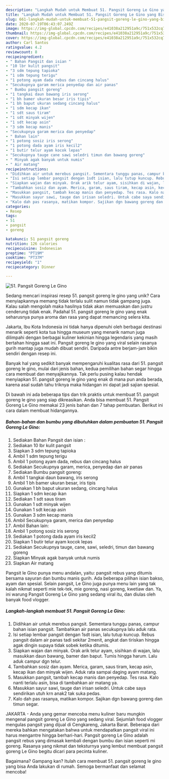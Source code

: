 ```yaml
---
description: "Langkah Mudah untuk Membuat 51. Pangsit Goreng Le Gino yang Bisa Manjain Lidah"
title: "Langkah Mudah untuk Membuat 51. Pangsit Goreng Le Gino yang Bisa Manjain Lidah"
slug: 661-langkah-mudah-untuk-membuat-51-pangsit-goreng-le-gino-yang-bisa-manjain-lidah
date: 2020-07-19T06:43:07.249Z
image: https://img-global.cpcdn.com/recipes/e41038a212951a9c/751x532cq70/51-pangsit-goreng-le-gino-foto-resep-utama.jpg
thumbnail: https://img-global.cpcdn.com/recipes/e41038a212951a9c/751x532cq70/51-pangsit-goreng-le-gino-foto-resep-utama.jpg
cover: https://img-global.cpcdn.com/recipes/e41038a212951a9c/751x532cq70/51-pangsit-goreng-le-gino-foto-resep-utama.jpg
author: Carl Santos
ratingvalue: 4.2
reviewcount: 8
recipeingredient:
- " Bahan Pangsit dan isian "
- "10 lbr kulit pangsit"
- "3 sdm tepung tapioka"
- "1 sdm tepung terigu"
- "1 potong ayam dada rebus dan cincang halus"
- "Secukupnya garam merica penyedap dan air panas"
- " Bumbu pangsit goreng"
- "1 tangkai daun bawang iris serong"
- "1 bh bamer ukuran besar iris tipis"
- "1 bh baput ukuran sedang cincang halus"
- "1 sdm kecap ikan"
- "1 sdt saus tiram"
- "1 sdt minyak wijen"
- "1 sdt kecap asin"
- "3 sdm kecap manis"
- "Secukupnya garam merica dan penyedap"
- " Bahan lain"
- "1 potong sosiz iris serong"
- "1 potong dada ayam iris kecil2"
- "1 butir telur ayam kocok lepas"
- "Secukupnya tauge cane sawi seledri timun dan bawang goreng"
- " Minyak agak banyak untuk numis"
- " Air matang"
recipeinstructions:
- "Didihkan air untuk merebus pangsit. Sementara tunggu panas, campur bahan isian pangsit. Tambahkan air panas secukupnya lalu aduk rata."
- "Isi setiap lembar pangsit dengan 1sdt isian, lalu tutup kuncup. Rebus pangsit dalam air panas tadi sekitar 2menit, angkat dan tiriskan hingga agak dingin supaya tidak sobek ketika ditumis."
- "Siapkan wajan dan minyak. Orak arik telur ayam, sisihkan di wajan, lalu masukkan daun bawang, bamer dan baput. Tumis hingga harum. Lalu aduk campur dgn telur."
- "Tambahkan sosiz dan ayam. Merica, garam, saus tiram, kecap asin, kecap ikan dan minyak wijen. Aduk rata sampai daging ayam matang."
- "Masukkan pangsit, tambah kecap manis dan penyedap. Tes rasa. Kalo nanti terlalu asin, bisa di tambahkan air matang ya."
- "Masukkan sayur sawi, tauge dan irisan seledri. Untuk cabe saya sendirikan utuh krn anak2 tak suka pedas."
- "Kalo dah pas rasanya, matikan kompor. Sajikan dgn bawang goreng dan timun segar."
categories:
- Resep
tags:
- 51
- pangsit
- goreng

katakunci: 51 pangsit goreng 
nutrition: 126 calories
recipecuisine: Indonesian
preptime: "PT19M"
cooktime: "PT37M"
recipeyield: "1"
recipecategory: Dinner

---
```



![51. Pangsit Goreng Le Gino](https://img-global.cpcdn.com/recipes/e41038a212951a9c/751x532cq70/51-pangsit-goreng-le-gino-foto-resep-utama.jpg)

Sedang mencari inspirasi resep 51. pangsit goreng le gino yang unik? Cara menyiapkannya memang tidak terlalu sulit namun tidak gampang juga. Kalau salah mengolah maka hasilnya tidak akan memuaskan dan justru cenderung tidak enak. Padahal 51. pangsit goreng le gino yang enak seharusnya punya aroma dan rasa yang dapat memancing selera kita.

Jakarta, Ibu Kota Indonesia ini tidak hanya dipenuhi oleh berbagai destinasi menarik seperti kota tua hingga museum yang menarik namun juga dilimpahi dengan berbagai kuliner kekinian hingga legendaris yang masih bertahan hingga saat ini. Pangsit goreng le gino yang viral selain rasanya gurih mantap juga mudah dibuat sendiri. Daripada antre berjam-jam bikin sendiri dengan resep ini.

Banyak hal yang sedikit banyak mempengaruhi kualitas rasa dari 51. pangsit goreng le gino, mulai dari jenis bahan, kedua pemilihan bahan segar hingga cara membuat dan menyajikannya. Tak perlu pusing kalau hendak menyiapkan 51. pangsit goreng le gino yang enak di mana pun anda berada, karena asal sudah tahu triknya maka hidangan ini dapat jadi sajian spesial.


Di bawah ini ada beberapa tips dan trik praktis untuk membuat 51. pangsit goreng le gino yang siap dikreasikan. Anda bisa membuat 51. Pangsit Goreng Le Gino memakai 23 jenis bahan dan 7 tahap pembuatan. Berikut ini cara dalam membuat hidangannya.

<!--inarticleads1-->

##### Bahan-bahan dan bumbu yang dibutuhkan dalam pembuatan 51. Pangsit Goreng Le Gino:

1. Sediakan  Bahan Pangsit dan isian :
1. Sediakan 10 lbr kulit pangsit
1. Siapkan 3 sdm tepung tapioka
1. Ambil 1 sdm tepung terigu
1. Ambil 1 potong ayam dada, rebus dan cincang halus
1. Sediakan Secukupnya garam, merica, penyedap dan air panas
1. Sediakan  Bumbu pangsit goreng:
1. Ambil 1 tangkai daun bawang, iris serong
1. Ambil 1 bh bamer ukuran besar, iris tipis
1. Gunakan 1 bh baput ukuran sedang, cincang halus
1. Siapkan 1 sdm kecap ikan
1. Sediakan 1 sdt saus tiram
1. Gunakan 1 sdt minyak wijen
1. Gunakan 1 sdt kecap asin
1. Gunakan 3 sdm kecap manis
1. Ambil Secukupnya garam, merica dan penyedap
1. Ambil  Bahan lain:
1. Ambil 1 potong sosiz iris serong
1. Sediakan 1 potong dada ayam iris kecil2
1. Siapkan 1 butir telur ayam kocok lepas
1. Sediakan Secukupnya tauge, cane, sawi, seledri, timun dan bawang goreng
1. Siapkan  Minyak agak banyak untuk numis
1. Siapkan  Air matang


Pangsit le Gino punya menu andalan, yaitu: pangsit rebus yang ditumis bersama sayuran dan bumbu manis gurih. Ada beberapa pilihan isian bakso, ayam dan spesial. Selain pangsit, Le Gino juga punya menu lain yang tak kalah nikmat seperti mie tek-tek, mie goreng, nasi goreng, kwetiaw dan. Ya, ini warung Pangsit Goreng Le Gino yang sedang viral itu, dan diulas oleh banyak food vlogger. 

<!--inarticleads2-->

##### Langkah-langkah membuat 51. Pangsit Goreng Le Gino:

1. Didihkan air untuk merebus pangsit. Sementara tunggu panas, campur bahan isian pangsit. Tambahkan air panas secukupnya lalu aduk rata.
1. Isi setiap lembar pangsit dengan 1sdt isian, lalu tutup kuncup. Rebus pangsit dalam air panas tadi sekitar 2menit, angkat dan tiriskan hingga agak dingin supaya tidak sobek ketika ditumis.
1. Siapkan wajan dan minyak. Orak arik telur ayam, sisihkan di wajan, lalu masukkan daun bawang, bamer dan baput. Tumis hingga harum. Lalu aduk campur dgn telur.
1. Tambahkan sosiz dan ayam. Merica, garam, saus tiram, kecap asin, kecap ikan dan minyak wijen. Aduk rata sampai daging ayam matang.
1. Masukkan pangsit, tambah kecap manis dan penyedap. Tes rasa. Kalo nanti terlalu asin, bisa di tambahkan air matang ya.
1. Masukkan sayur sawi, tauge dan irisan seledri. Untuk cabe saya sendirikan utuh krn anak2 tak suka pedas.
1. Kalo dah pas rasanya, matikan kompor. Sajikan dgn bawang goreng dan timun segar.


JAKARTA - Anda yang gemar mencoba menu kuliner baru mungkin mengenal pangsit goreng Le Gino yang sedang viral. Sejumlah food vlogger mengulas pangsit yang dijual di Cengkareng, Jakarta Barat. Beberapa dari mereka bahkan mengatakan bahwa untuk mendapatkan pangsit viral ini harus mengantre hingga berhari-hari. Pangsit goreng Le Gino adalah pangsit rebus yang dimasak kembali dengan bumbu dan isian seperti mi goreng. Rasanya yang nikmat dan teksturnya yang lembut membuat pangsit goreng Le Gino begitu dicari para pecinta kuliner. 

Bagaimana? Gampang kan? Itulah cara membuat 51. pangsit goreng le gino yang bisa Anda lakukan di rumah. Semoga bermanfaat dan selamat mencoba!
